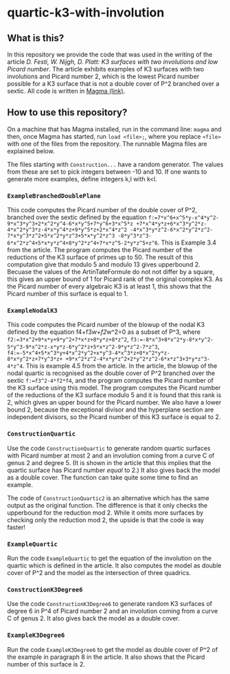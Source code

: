 # quartic-k3-with-involution
## What is this?
In this repository we provide the code that was used in the writing of the article *D. Festi, W. Nijgh, D. Platt: K3 surfaces with two involutions and low Picard number*.
The article exhibits examples of K3 surfaces with two involutions and Picard number 2, which is the lowest Picard number possible for a K3 surface that is not a double cover of P^2 branched over a sextic.
All code is written in [Magma (link)](magma.maths.usyd.edu.au).

## How to use this repository?

On a machine that has Magma installed, run in the command line: `magma` and then, once Magma has started, run `load <file>;`, where you replace `<file>` with one of the files from the repository. The runnable Magma files are explained below.

The files starting with `Construction...` have a random generator. The values from these are set to pick integers between -10 and 10. If one wants to generate more examples, define integers k,l with k<l.

### `ExampleBranchedDoublePlane`

This code computes the Picard number of the double cover of P^2, branched over the sextic defined by the equation `f:=7*x^6+x^5*y-x^4*y^2-9*x^3*y^3+2*x^2*y^4-6*x*y^5+7*y^6+3*x^5*z
    +7*x^4*y*z+6*x^3*y^2*z-4*x^2*y^3*z-4*x*y^4*z+9*y^5*z+2*x^4*z^2
    -4*x^3*y*z^2-6*x^2*y^2*z^2-7*x*y^3*z^2+5*x^2*y*z^3+5*x*y^2*z^3
    -8*y^3*z^3-6*x^2*z^4+5*x*y*z^4+8*y^2*z^4+7*x*z^5-2*y*z^5+z^6`.
This is Example 3.4 from the article.
The program computes the Picard number of the reductions of the K3 surface of primes up to 50. The result of this computation give that modulo 5 and modulo 13 gives upperbound 2. Becuase the values of the ArtinTateFormule do not not differ by a square, this gives an upper bound of 1 for Picard rank of the original complex K3.
As the Picard number of every algebraic K3 is at least 1, this shows that the Picard number of this surface is equal to 1.

### `ExampleNodalK3`

This code computes the Picard number of the blowup of the nodal K3 defined by the equation f4+f3*w+f2*w^2=0 as a subset of P^3, where 
`f2:=3*x^2+9*x*y+9*y^2+7*x*z+8*y*z+8*z^2`,
`f3:=-8*x^3+8*x^2*y-8*x*y^2-5*y^3-9*x^2*z-x*y*z-6*y^2*z+5*x*z^2-9*y*z^2-7*z^3`,
`f4:=-5*x^4+5*x^3*y+4*x^2*y^2+x*y^3-4*x^3*z+8*x^2*y*z-8*x*y^2*z+7*y^3*z+
    +9*x^2*z^2-4*x*y*z^2+2*y^2*z^2-6*x*z^3+3*y*z^3-4*z^4`.
This is example 4.5 from the article.
In the article, the blowup of the nodal quartic is recognised as the double cover of P^2 branched over the sextic `f:=f3^2-4*f2*f4`, and the program computes the Picard number of the K3 surface using this model.
The program computes the Picard number of the reductions of the K3 surface modulo 5 and it is found that this rank is 2, which gives an upper bound for the Picard number.
We also have a lower bound 2, because the exceptional divisor and the hyperplane section are independent divisors, so the Picard number of this K3 surface is equal to 2.

### `ConstructionQuartic`

Use the code `ConstructionQuartic` to generate random quartic surfaces with Picard number at most 2 and an involution coming from a curve C of genus 2 and degree 5. 
(It is shown in the article that this implies that the quartic surface has Picard number *equal* to 2.)
It also gives back the model as a double cover. The function can take quite some time to find an example. 

The code of `ConstructionQuartic2` is an alternative which has the same output as the original function. The difference is that it only checks the upperbound for the reduction mod 2. While it omits more surfaces by checking only the reduction mod 2, the upside is that the code is way faster!

### `ExampleQuartic`

Run the code `ExampleQuartic` to get the equation of the involution on the quartic which is defined in the article. It also computes the model as double cover of P^2 and the model as the intersection of three quadrics.

### `ConstructionK3Degree6`

Use the code `ConstructionK3Degree6` to generate random K3 surfaces of degree 6 in P^4 of Picard number 2 and an involution coming from a curve C of genus 2. It also gives back the model as a double cover.

### `ExampleK3Degree6`

Run the code `ExampleK3Degree6` to get the model as double cover of P^2 of the example in paragraph 8 in the article. It also shows that the Picard number of this surface is 2.

